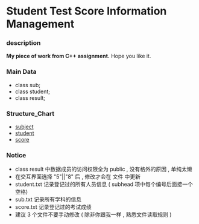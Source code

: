 # Student Test Score Information Management

### description
**My piece of work from C++ assignment.** Hope you like it.

### Main Data
* class sub;
* class student;
* class result;

### Structure_Chart
* [subject](structure_chart/subject.png)
* [student](structure_chart/student.png)
* [score](structure_chart/score.png)

### Notice
* class result 中数据成员的访问权限全为 public , 没有格外的原因 , 单纯太懒
* 在交互界面选择 "5"||"8" 后 , 修改才会在 文件 中更新
* student.txt 记录登记过的所有人员信息 ( subhead 项中每个编号后面接一个空格)
* sub.txt 记录所有学科的信息
* score.txt 记录登记过的考试成绩
* 建议 3 个文件不要手动修改 ( 除非你跟我一样 , 熟悉文件读取规则 )

